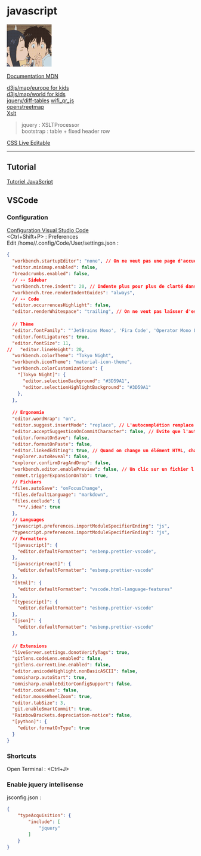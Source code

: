 # javascript
![Avatar](https://github.com/dgucc/sandbox/blob/main/tips/images/avatar.gif)  

[Documentation MDN](https://developer.mozilla.org/fr/)    

[d3js/map/europe for kids](https://htmlpreview.github.io/?https://github.com/dgucc/javascript/blob/main/d3js/map/europe/index.html)  
[d3js/map/world for kids](https://htmlpreview.github.io/?https://github.com/dgucc/javascript/blob/main/d3js/map/world/index.html)  
[jquery/diff-tables](https://github.com/dgucc/javascript/tree/main/jquery/diff-tables)
[wifi_qr_js](https://htmlpreview.github.io/?https://github.com/dgucc/javascript/blob/main/wifi_qr_js/index.html)  
[openstreetmap](https://github.com/dgucc/javascript/tree/main/openstreetmap)  
[Xslt](https://github.com/dgucc/javascript/tree/main/xslt/index.html)  
> jquery : XSLTProcessor  
> bootstrap : table + fixed header row

[CSS Live Editable](https://htmlpreview.github.io/?https://github.com/dgucc/javascript/blob/main/CssLiveEditable/index.html)  

---

## Tutorial
[Tutoriel JavaScript](https://grafikart.fr/formations/formation-javascript)  

## VSCode

### Configuration

[Configuration Visual Studio Code](https://grafikart.fr/tutoriels/vscode-settings-2096)  
<Ctrl+Shift+P> : Preferences  
Edit /home/<user>/.config/Code/User/settings.json :

```json
{
  "workbench.startupEditor": "none", // On ne veut pas une page d'accueil chargée
  "editor.minimap.enabled": false,
  "breadcrumbs.enabled": false,
  // -- Sidebar
  "workbench.tree.indent": 20, // Indente plus pour plus de clarté dans la sidebar
  "workbench.tree.renderIndentGuides": "always",
  // -- Code
  "editor.occurrencesHighlight": false, 
  "editor.renderWhitespace": "trailing", // On ne veut pas laisser d'espace en fin de ligne

  // Thème
  "editor.fontFamily": "'JetBrains Mono', 'Fira Code', 'Operator Mono Lig', monospace",
  "editor.fontLigatures": true,
  "editor.fontSize": 11,
//   "editor.lineHeight": 28,
  "workbench.colorTheme": "Tokyo Night",
  "workbench.iconTheme": "material-icon-theme",
  "workbench.colorCustomizations": {
    "[Tokyo Night]": {
      "editor.selectionBackground": "#3D59A1",
      "editor.selectionHighlightBackground": "#3D59A1"
    },
  },

  // Ergonomie
  "editor.wordWrap": "on",
  "editor.suggest.insertMode": "replace", // L'autocomplétion remplace le mot en cours
  "editor.acceptSuggestionOnCommitCharacter": false, // Evite que l'autocomplétion soit accepté lors d'un . par exemple
  "editor.formatOnSave": false,
  "editor.formatOnPaste": false,
  "editor.linkedEditing": true, // Quand on change un élément HTML, change la balise fermante
  "explorer.autoReveal": false,
  "explorer.confirmDragAndDrop": false,
  "workbench.editor.enablePreview": false, // Un clic sur un fichier l'ouvre
  "emmet.triggerExpansionOnTab": true, 
  // Fichiers
  "files.autoSave": "onFocusChange",
  "files.defaultLanguage": "markdown",
  "files.exclude": {
    "**/.idea": true
  },
  // Languages
  "javascript.preferences.importModuleSpecifierEnding": "js",
  "typescript.preferences.importModuleSpecifierEnding": "js",
  // Formatters
  "[javascript]": {
    "editor.defaultFormatter": "esbenp.prettier-vscode",
  },
  "[javascriptreact]": {
    "editor.defaultFormatter": "esbenp.prettier-vscode"
  },
  "[html]": {
    "editor.defaultFormatter": "vscode.html-language-features"
  },
  "[typescript]": {
    "editor.defaultFormatter": "esbenp.prettier-vscode"
  },
  "[json]": {
    "editor.defaultFormatter": "esbenp.prettier-vscode"
  },

  // Extensions
  "liveServer.settings.donotVerifyTags": true,
  "gitlens.codeLens.enabled": false,
  "gitlens.currentLine.enabled": false,
  "editor.unicodeHighlight.nonBasicASCII": false,
  "omnisharp.autoStart": true,
  "omnisharp.enableEditorConfigSupport": false,
  "editor.codeLens": false,
  "editor.mouseWheelZoom": true,
  "editor.tabSize": 3,
  "git.enableSmartCommit": true,
  "RainbowBrackets.depreciation-notice": false,
  "[python]": {
    "editor.formatOnType": true
  }
}
```
### Shortcuts
Open Terminal : <Ctrl+J>  

### Enable jquery intellisense

jsconfig.json :  

```json
{
    "typeAcquisition": {
        "include": [
            "jquery"
        ]
    }
}
```
